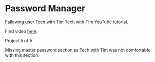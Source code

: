 # Password Manager


Fallowing user [Tech with Tim](https://www.youtube.com/@TechWithTim) Tech with Tim YouTube tutorial.


Find video [here](https://www.youtube.com/watch?v=DLn3jOsNRVE). 


Project 5 of 5

Missing master password section as Tech with Tim was not comfortable with this section. 